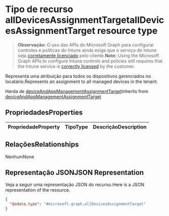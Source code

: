 # <a name="alldevicesassignmenttarget-resource-type"></a><span data-ttu-id="0b0b9-101">Tipo de recurso allDevicesAssignmentTarget</span><span class="sxs-lookup"><span data-stu-id="0b0b9-101">allDevicesAssignmentTarget resource type</span></span>

> <span data-ttu-id="0b0b9-102">**Observação:** O uso das APIs do Microsoft Graph para configurar controles e políticas do Intune ainda exige que o serviço do Intune seja [corretamente licenciado](https://go.microsoft.com/fwlink/?linkid=839381) pelo cliente.</span><span class="sxs-lookup"><span data-stu-id="0b0b9-102">**Note:** Using the Microsoft Graph APIs to configure Intune controls and policies still requires that the Intune service is [correctly licensed](https://go.microsoft.com/fwlink/?linkid=839381) by the customer.</span></span>

<span data-ttu-id="0b0b9-103">Representa uma atribuição para todos os dispositivos gerenciados no locatário.</span><span class="sxs-lookup"><span data-stu-id="0b0b9-103">Represents an assignment to all managed devices in the tenant.</span></span>

<span data-ttu-id="0b0b9-104">Herda de [deviceAndAppManagementAssignmentTarget](../resources/intune_companyterms_deviceandappmanagementassignmenttarget.md)</span><span class="sxs-lookup"><span data-stu-id="0b0b9-104">Inherits from [deviceAndAppManagementAssignmentTarget](../resources/intune_companyterms_deviceandappmanagementassignmenttarget.md)</span></span>

## <a name="properties"></a><span data-ttu-id="0b0b9-105">Propriedades</span><span class="sxs-lookup"><span data-stu-id="0b0b9-105">Properties</span></span>
|<span data-ttu-id="0b0b9-106">Propriedade</span><span class="sxs-lookup"><span data-stu-id="0b0b9-106">Property</span></span>|<span data-ttu-id="0b0b9-107">Tipo</span><span class="sxs-lookup"><span data-stu-id="0b0b9-107">Type</span></span>|<span data-ttu-id="0b0b9-108">Descrição</span><span class="sxs-lookup"><span data-stu-id="0b0b9-108">Description</span></span>|
|:---|:---|:---|

## <a name="relationships"></a><span data-ttu-id="0b0b9-109">Relações</span><span class="sxs-lookup"><span data-stu-id="0b0b9-109">Relationships</span></span>
<span data-ttu-id="0b0b9-110">Nenhum</span><span class="sxs-lookup"><span data-stu-id="0b0b9-110">None</span></span>
## <a name="json-representation"></a><span data-ttu-id="0b0b9-111">Representação JSON</span><span class="sxs-lookup"><span data-stu-id="0b0b9-111">JSON Representation</span></span>
<span data-ttu-id="0b0b9-112">Veja a seguir uma representação JSON do recurso.</span><span class="sxs-lookup"><span data-stu-id="0b0b9-112">Here is a JSON representation of the resource.</span></span>
<!-- {
  "blockType": "resource",
  "keyProperty": "id",
  "@odata.type": "microsoft.graph.allDevicesAssignmentTarget"
}
-->
``` json
{
  "@odata.type": "#microsoft.graph.allDevicesAssignmentTarget"
}
```



